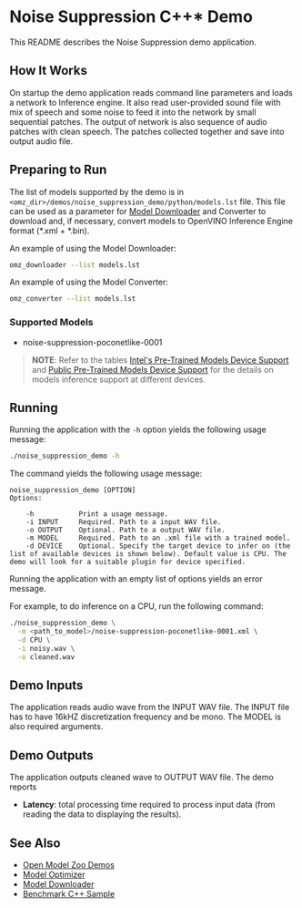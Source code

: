 # Noise Suppression C++\* Demo

This README describes the Noise Suppression demo application.

## How It Works

On startup the demo application reads command line parameters and loads a network to Inference engine.
It also read user-provided sound file with mix of speech and some noise to feed it into the network by small sequential patches.
The output of network is also sequence of audio patches with clean speech. The patches collected together and save into output audio file.

## Preparing to Run

The list of models supported by the demo is in `<omz_dir>/demos/noise_suppression_demo/python/models.lst` file.
This file can be used as a parameter for [Model Downloader](../../../tools/model_tools/README.md) and Converter to download and, if necessary, convert models to OpenVINO Inference Engine format (\*.xml + \*.bin).

An example of using the Model Downloader:

```sh
omz_downloader --list models.lst
```

An example of using the Model Converter:

```sh
omz_converter --list models.lst
```

### Supported Models

* noise-suppression-poconetlike-0001

> **NOTE**: Refer to the tables [Intel's Pre-Trained Models Device Support](../../../models/intel/device_support.md) and [Public Pre-Trained Models Device Support](../../../models/public/device_support.md) for the details on models inference support at different devices.

## Running

Running the application with the `-h` option yields the following usage message:
```sh
./noise_suppression_demo -h
```
The command yields the following usage message:
```
noise_suppression_demo [OPTION]
Options:

    -h           Print a usage message.
    -i INPUT     Required. Path to a input WAV file.
    -o OUTPUT    Optional. Path to a output WAV file.
    -m MODEL     Required. Path to an .xml file with a trained model.
    -d DEVICE    Optional. Specify the target device to infer on (the list of available devices is shown below). Default value is CPU. The demo will look for a suitable plugin for device specified.
```

Running the application with an empty list of options yields an error message.

For example, to do inference on a CPU, run the following command:

```sh
./noise_suppression_demo \
  -m <path_to_model>/noise-suppression-poconetlike-0001.xml \
  -d CPU \
  -i noisy.wav \
  -o cleaned.wav
```

## Demo Inputs

The application reads audio wave from the INPUT WAV file. The INPUT file has to have 16kHZ discretization frequency and be mono.
The MODEL is also required arguments.

## Demo Outputs
The application outputs cleaned wave to OUTPUT WAV file.
The demo reports

* **Latency**: total processing time required to process input data (from reading the data to displaying the results).

## See Also
* [Open Model Zoo Demos](../../README.md)
* [Model Optimizer](https://docs.openvinotoolkit.org/latest/_docs_MO_DG_Deep_Learning_Model_Optimizer_DevGuide.html)
* [Model Downloader](../../../tools/downloader/README.md)
* [Benchmark C++ Sample](https://docs.openvinotoolkit.org/latest/_inference_engine_samples_benchmark_app_README.html)
